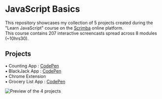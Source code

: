 
# JavaScript Basics 
This repository showcases my collection of 5 projects created during the "Learn JavaScript" course on the [Scrimba](https://scrimba.com/learn/learnjavascript) online platform.  
This course contains 207 interactive screencasts spread across 8 modules (~10hrs30).

## Projects

▪ Counting App : [CodePen](https://codepen.io/M-Laetitia/pen/PoXpQbb)  
▪ BlackJack App : [CodePen](https://codepen.io/M-Laetitia/pen/bGOqLxL)  
▪ Chrome Extension  
▪ Grocery List App : [CodePen](https://codepen.io/M-Laetitia/pen/MWZpVKM)  


![Preview of the 4 projects](Images/preview_4_projects.png)



